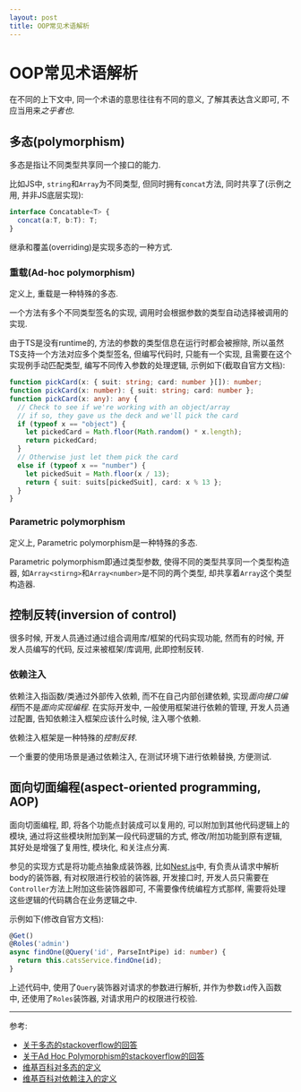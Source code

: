 ```yaml
---
layout: post
title: OOP常见术语解析
---
```


# OOP常见术语解析
在不同的上下文中, 同一个术语的意思往往有不同的意义, 了解其表达含义即可, 不应当用来*之乎者也*.

## 多态(polymorphism)
多态是指让不同类型共享同一个接口的能力.

比如JS中, `string`和`Array`为不同类型, 但同时拥有`concat`方法, 同时共享了(示例之用, 并非JS底层实现):
```typescript
interface Concatable<T> {
  concat(a:T, b:T): T;
}
```

继承和覆盖(overriding)是实现多态的一种方式.

### 重载(Ad-hoc polymorphism)
定义上, 重载是一种特殊的多态.

一个方法有多个不同类型签名的实现, 调用时会根据参数的类型自动选择被调用的实现.

由于TS是没有runtime的, 方法的参数的类型信息在运行时都会被擦除, 所以虽然TS支持一个方法对应多个类型签名,
但编写代码时, 只能有一个实现, 且需要在这个实现例手动匹配类型, 编写不同传入参数的处理逻辑, 示例如下(截取自官方文档):
```typescript
function pickCard(x: { suit: string; card: number }[]): number;
function pickCard(x: number): { suit: string; card: number };
function pickCard(x: any): any {
  // Check to see if we're working with an object/array
  // if so, they gave us the deck and we'll pick the card
  if (typeof x == "object") {
    let pickedCard = Math.floor(Math.random() * x.length);
    return pickedCard;
  }
  // Otherwise just let them pick the card
  else if (typeof x == "number") {
    let pickedSuit = Math.floor(x / 13);
    return { suit: suits[pickedSuit], card: x % 13 };
  }
}
```

### Parametric polymorphism
定义上, Parametric polymorphism是一种特殊的多态.

Parametric polymorphism即通过类型参数, 使得不同的类型共享同一个类型构造器, 如`Array<stirng>`和`Array<number>`是不同的两个类型,
却共享着`Array`这个类型构造器.

## 控制反转(inversion of control)
很多时候, 开发人员通过通过组合调用库/框架的代码实现功能, 然而有的时候, 开发人员编写的代码, 反过来被框架/库调用, 此即控制反转.

### 依赖注入
依赖注入指函数/类通过外部传入依赖, 而不在自己内部创建依赖, 实现*面向接口编程*而不是*面向实现编程*.
在实际开发中, 一般使用框架进行依赖的管理, 开发人员通过配置, 告知依赖注入框架应该什么时候, 注入哪个依赖.

依赖注入框架是一种特殊的*控制反转*.

一个重要的使用场景是通过依赖注入, 在测试环境下进行依赖替换, 方便测试.

## 面向切面编程(aspect-oriented programming, AOP)
面向切面编程, 即, 将各个功能点封装成可以复用的, 可以附加到其他代码逻辑上的模块, 通过将这些模块附加到某一段代码逻辑的方式, 
修改/附加功能到原有逻辑, 其好处是增强了复用性, 模块化, 和关注点分离.

参见的实现方式是将功能点抽象成装饰器, 比如[Nest.js](https://nestjs.com/)中, 有负责从请求中解析body的装饰器, 有对权限进行校验的装饰器, 
开发接口时, 开发人员只需要在`Controller`方法上附加这些装饰器即可, 不需要像传统编程方式那样, 需要将处理这些逻辑的代码耦合在业务逻辑之中.

示例如下(修改自官方文档):
```typescript
@Get()
@Roles('admin')
async findOne(@Query('id', ParseIntPipe) id: number) {
  return this.catsService.findOne(id);
}
``` 
上述代码中, 使用了`Query`装饰器对请求的参数进行解析, 并作为参数`id`传入函数中, 还使用了`Roles`装饰器, 对请求用户的权限进行校验.

--- 
参考:
- [关于多态的stackoverflow的回答](https://stackoverflow.com/questions/1031273/what-is-polymorphism-what-is-it-for-and-how-is-it-used)
- [关于Ad Hoc Polymorphism的stackoverflow的回答](https://stackoverflow.com/questions/34252739/polymorphism-parametric-polymorphism-ad-hoc-polymorphism#:~:text=Ad%2Dhoc%20polymorphism%20is%20also,which%20method%20will%20be%20invoked.&text=So%2C%20the%20Collection,and%20what%20not.)
- [维基百科对多态的定义](https://www.wikiwand.com/en/Polymorphism_(computer_science))
- [维基百科对依赖注入的定义](https://www.wikiwand.com/en/Dependency_injection#:~:text=Inversion%20of%20control%20(IoC)%20is,is%20the%20template%20method%20pattern.)
